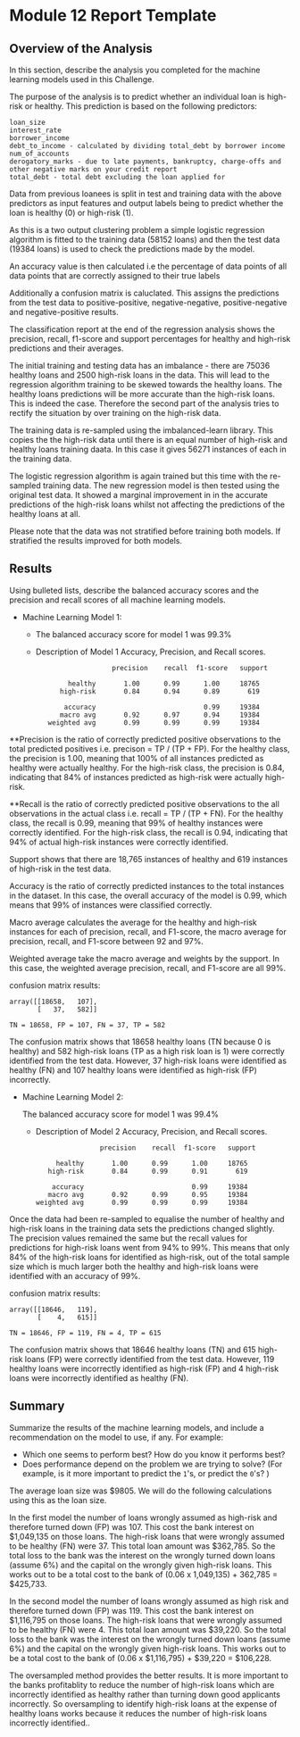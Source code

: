 # Module 12 Report Template

## Overview of the Analysis

In this section, describe the analysis you completed for the machine learning models used in this Challenge.

The purpose of the analysis is to predict whether an individual loan is high-risk or healthy. This prediction is based on the following predictors:

    loan_size
    interest_rate
    borrower_income
    debt_to_income - calculated by dividing total_debt by borrower income
    num_of_accounts 
    derogatory_marks - due to late payments, bankruptcy, charge-offs and other negative marks on your credit report
    total_debt - total debt excluding the loan applied for

Data from previous loanees is split in test and training data with the above predictors as input features and output labels being to predict whether the loan is healthy (0) or high-risk (1).

As this is a two output clustering problem a simple logistic regression algorithm is fitted to the training data (58152 loans) and then the test data (19384 loans) is used to check the predictions made by the model.

An accuracy value is then calculated i.e the percentage of data points of all data points that are correctly assigned to their true labels   

Additionally a confusion matrix is caluclated. This assigns the predictions from the test data to positive-positive, negative-negative, positive-negative and negative-positive results.

The classification report at the end of the regression analysis shows the precision, recall, f1-score and support percentages for healthy and high-risk predictions and their averages.

The initial training and testing data has an imbalance - there are 75036 healthy loans and 2500 high-risk loans in the data. This will lead to the regression algorithm training to be skewed towards the healthy loans. The healthy loans predictions will be more accurate than the high-risk loans. This is indeed the case. Therefore the second part of the analysis tries to rectify the situation by over training on the high-risk data.

The training data is re-sampled using the imbalanced-learn library. This copies the the high-risk data until there is an equal number of high-risk and healthy loans training daata. In this case it gives 56271 instances of each in the training data.

The logistic regression algorithm is again trained but this time with the re-sampled training data. The new regression model is then tested using the original test data. It showed a marginal improvement in in the accurate predictions of the high-risk loans whilst not affecting the predictions of the healthy loans at all. 

Please note that the data was not stratified before training both models. If stratified the results improved for both models.



## Results

Using bulleted lists, describe the balanced accuracy scores and the precision and recall scores of all machine learning models.

* Machine Learning Model 1:

  * The balanced accuracy score for model 1 was 99.3%
    
  * Description of Model 1 Accuracy, Precision, and Recall scores.
  
                           precision    recall  f1-score   support

                healthy       1.00      0.99      1.00     18765
              high-risk       0.84      0.94      0.89       619

               accuracy                           0.99     19384
              macro avg       0.92      0.97      0.94     19384
           weighted avg       0.99      0.99      0.99     19384  

**Precision is the ratio of correctly predicted positive observations to the total predicted positives i.e. precison = TP / (TP + FP). For the healthy class, the precision is 1.00, meaning that 100% of all instances predicted as healthy were actually healthy. For the high-risk class, the precision is 0.84, indicating that 84% of instances predicted as high-risk were actually high-risk.

**Recall is the ratio of correctly predicted positive observations to the all observations in the actual class i.e. recall = TP / (TP + FN). For the healthy class, the recall is 0.99, meaning that 99% of healthy instances were correctly identified. For the high-risk class, the recall is 0.94, indicating that 94% of actual high-risk instances were correctly identified.

Support shows that there are 18,765 instances of healthy and 619 instances of high-risk in the test data.

Accuracy is the ratio of correctly predicted instances to the total instances in the dataset. In this case, the overall accuracy of the model is 0.99, which means that 99% of instances were classified correctly.

Macro average calculates the average for the healthy and high-risk instances for each of precision, recall, and F1-score, the macro average for precision, recall, and F1-score between 92 and 97%.

Weighted average take the macro average and weights by the support. In this case, the weighted average precision, recall, and F1-score are all 99%.

confusion matrix results:

    array([[18658,   107],
           [   37,   582]]
    
    TN = 18658, FP = 107, FN = 37, TP = 582
           
The confusion matrix shows that 18658 healthy loans (TN because 0 is healthy) and 582 high-risk loans (TP as a high risk loan is 1) were correctly identified  from the test data. However, 37 high-risk loans were identified as healthy (FN) and 107 healthy loans were identified as high-risk (FP) incorrectly.           


* Machine Learning Model 2:

    The balanced accuracy score for model 1 was 99.4%

  * Description of Model 2 Accuracy, Precision, and Recall scores.

                        precision    recall  f1-score   support

             healthy       1.00      0.99      1.00     18765
           high-risk       0.84      0.99      0.91       619

            accuracy                           0.99     19384
           macro avg       0.92      0.99      0.95     19384
        weighted avg       0.99      0.99      0.99     19384
        
Once the data had been re-sampled to equalise the number of healthy and high-risk loans in the training data sets the predictions changed slightly. The precision values remained the same but the recall values for predictions for high-risk loans went from 94% to 99%. This means that only 84% of the high-risk loans for identified as high-risk, out of the total sample size which is much larger both the healthy and high-risk loans were identified with an accuracy of 99%.

confusion matrix results:

    array([[18646,   119],
           [    4,   615]]
           
    TN = 18646, FP = 119, FN = 4, TP = 615
  
The confusion matrix shows that 18646 healthy loans (TN) and 615 high-risk loans (FP) were correctly identified from the test data. However, 119 healthy loans were incorrectly identified as high-risk (FP) and 4 high-risk loans were incorrectly identified as healthy (FN).           




## Summary

Summarize the results of the machine learning models, and include a recommendation on the model to use, if any. For example:
* Which one seems to perform best? How do you know it performs best?
* Does performance depend on the problem we are trying to solve? (For example, is it more important to predict the `1`'s, or predict the `0`'s? )

The average loan size was $9805. We will do the following calculations using this as the loan size.

In the first model the number of loans wrongly assumed as high-risk and therefore turned down (FP) was 107. This cost the bank interest on $1,049,135 on those loans. The high-risk loans that were wrongly assumed to be healthy (FN) were 37. This total loan amount was $362,785. So the total loss to the bank was the interest on the wrongly turned down loans (assume 6%) and the capital on the wrongly given high-risk loans. This works out to be a total cost to the bank of (0.06 x 1,049,135) + 362,785 = $425,733.

In the second model the number of loans wrongly assumed as high risk and therefore turned down (FP) was 119. This cost the bank interest on $1,116,795 on those loans. The high-risk loans that were wrongly assumed to be healthy (FN) were 4. This total loan amount was  $39,220. So the total loss to the bank was the interest on the wrongly turned down loans (assume 6%) and the capital on the wrongly given high-risk loans. This works out to be a total cost to the bank of (0.06 x $1,116,795) + $39,220 = $106,228.

The oversampled method provides the better results. It is more important to the banks profitablity to reduce the number of  high-risk loans which are incorrectly identified as healthy rather than turning down good applicants incorrectly. So oversampling to identify high-risk loans at the expense of healthy loans works because it reduces the number of high-risk loans incorrectly identified.. 
